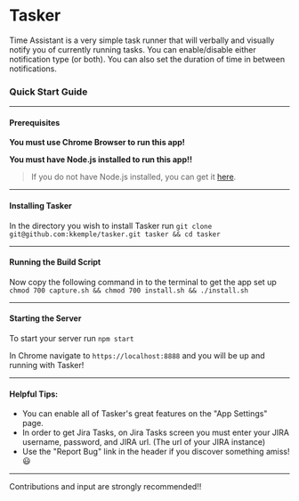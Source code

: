 # Tasker

Time Assistant is a very simple task runner that will verbally and visually notify you of currently running tasks. You can enable/disable either notification type (or both). You can also set the duration of time in between notifications.

### Quick Start Guide
___

#### Prerequisites
**You must use Chrome Browser to run this app!**

**You must have Node.js installed to run this app!!**
> If you do not have Node.js installed, you can get it [here](https://nodejs.org).

___

#### Installing Tasker
In the directory you wish to install Tasker run `git clone git@github.com:kkemple/tasker.git tasker && cd tasker`

___

#### Running the Build Script

Now copy the following command in to the terminal to get the app set up `chmod 700 capture.sh && chmod 700 install.sh && ./install.sh`

___

#### Starting the Server
To start your server run `npm start`

In Chrome navigate to `https://localhost:8888` and you will be up and running with Tasker!

___

#### Helpful Tips:
- You can enable all of Tasker's great features on the "App Settings" page.
- In order to get Jira Tasks, on Jira Tasks screen you must enter your JIRA username, password, and JIRA url. (The url of your JIRA instance)
- Use the "Report Bug" link in the header if you discover something amiss! :smiley:

___

Contributions and input are strongly recommended!!
